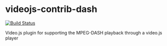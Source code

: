 # videojs-contrib-dash

[![Build Status](https://travis-ci.org/videojs/videojs-contrib-dash.svg?branch=master)](https://travis-ci.org/videojs/videojs-contrib-dash)

Video.js plugin for supporting the MPEG-DASH playback through a video.js player
